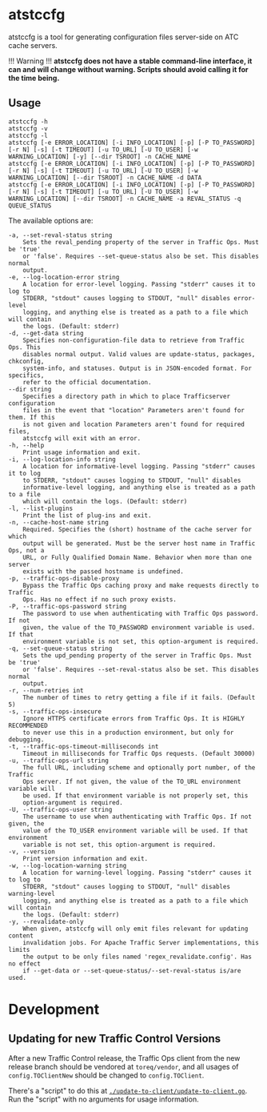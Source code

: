 <!--
    Licensed to the Apache Software Foundation (ASF) under one
    or more contributor license agreements.  See the NOTICE file
    distributed with this work for additional information
    regarding copyright ownership.  The ASF licenses this file
    to you under the Apache License, Version 2.0 (the
    "License"); you may not use this file except in compliance
    with the License.  You may obtain a copy of the License at

      http://www.apache.org/licenses/LICENSE-2.0

    Unless required by applicable law or agreed to in writing,
    software distributed under the License is distributed on an
    "AS IS" BASIS, WITHOUT WARRANTIES OR CONDITIONS OF ANY
    KIND, either express or implied.  See the License for the
    specific language governing permissions and limitations
    under the License.
-->
# atstccfg
atstccfg is a tool for generating configuration files server-side on ATC cache servers.

!!! Warning !!!
    <strong>atstccfg does not have a stable command-line interface, it can and will change without warning. Scripts should avoid calling it for the time being.</strong>

## Usage
```
atstccfg -h
atstccfg -v
atstccfg -l
atstccfg [-e ERROR_LOCATION] [-i INFO_LOCATION] [-p] [-P TO_PASSWORD] [-r N] [-s] [-t TIMEOUT] [-u TO_URL] [-U TO_USER] [-w WARNING_LOCATION] [-y] [--dir TSROOT] -n CACHE_NAME
atstccfg [-e ERROR_LOCATION] [-i INFO_LOCATION] [-p] [-P TO_PASSWORD] [-r N] [-s] [-t TIMEOUT] [-u TO_URL] [-U TO_USER] [-w WARNING_LOCATION] [--dir TSROOT] -n CACHE_NAME -d DATA
atstccfg [-e ERROR_LOCATION] [-i INFO_LOCATION] [-p] [-P TO_PASSWORD] [-r N] [-s] [-t TIMEOUT] [-u TO_URL] [-U TO_USER] [-w WARNING_LOCATION] [--dir TSROOT] -n CACHE_NAME -a REVAL_STATUS -q QUEUE_STATUS
```
The available options are:
```
-a, --set-reval-status string
    Sets the reval_pending property of the server in Traffic Ops. Must be 'true'
    or 'false'. Requires --set-queue-status also be set. This disables normal
    output.
-e, --log-location-error string
    A location for error-level logging. Passing "stderr" causes it to log to
    STDERR, "stdout" causes logging to STDOUT, "null" disables error-level
    logging, and anything else is treated as a path to a file which will contain
    the logs. (Default: stderr)
-d, --get-data string
    Specifies non-configuration-file data to retrieve from Traffic Ops. This
    disables normal output. Valid values are update-status, packages, chkconfig,
    system-info, and statuses. Output is in JSON-encoded format. For specifics,
    refer to the official documentation.
--dir string
    Specifies a directory path in which to place Trafficserver configuration
    files in the event that "location" Parameters aren't found for them. If this
    is not given and location Parameters aren't found for required files,
    atstccfg will exit with an error.
-h, --help
    Print usage information and exit.
-i, --log-location-info string
    A location for informative-level logging. Passing "stderr" causes it to log
    to STDERR, "stdout" causes logging to STDOUT, "null" disables
    informative-level logging, and anything else is treated as a path to a file
    which will contain the logs. (Default: stderr)
-l, --list-plugins
    Print the list of plug-ins and exit.
-n, --cache-host-name string
    Required. Specifies the (short) hostname of the cache server for which
    output will be generated. Must be the server host name in Traffic Ops, not a
    URL, or Fully Qualified Domain Name. Behavior when more than one server
    exists with the passed hostname is undefined.
-p, --traffic-ops-disable-proxy
    Bypass the Traffic Ops caching proxy and make requests directly to Traffic
    Ops. Has no effect if no such proxy exists.
-P, --traffic-ops-password string
    The password to use when authenticating with Traffic Ops password. If not
    given, the value of the TO_PASSWORD environment variable is used. If that
    environment variable is not set, this option-argument is required.
-q, --set-queue-status string
    Sets the upd_pending property of the server in Traffic Ops. Must be 'true'
    or 'false'. Requires --set-reval-status also be set. This disables normal
    output.
-r, --num-retries int
    The number of times to retry getting a file if it fails. (Default 5)
-s, --traffic-ops-insecure
    Ignore HTTPS certificate errors from Traffic Ops. It is HIGHLY RECOMMENDED
    to never use this in a production environment, but only for debugging.
-t, --traffic-ops-timeout-milliseconds int
    Timeout in milliseconds for Traffic Ops requests. (Default 30000)
-u, --traffic-ops-url string
    The full URL, including scheme and optionally port number, of the Traffic
    Ops server. If not given, the value of the TO_URL environment variable will
    be used. If that environment variable is not properly set, this
    option-argument is required.
-U, --traffic-ops-user string
    The username to use when authenticating with Traffic Ops. If not given, the
    value of the TO_USER environment variable will be used. If that environment
    variable is not set, this option-argument is required.
-v, --version
    Print version information and exit.
-w, --log-location-warning string
    A location for warning-level logging. Passing "stderr" causes it to log to
    STDERR, "stdout" causes logging to STDOUT, "null" disables warning-level
    logging, and anything else is treated as a path to a file which will contain
    the logs. (Default: stderr)
-y, --revalidate-only
    When given, atstccfg will only emit files relevant for updating content
    invalidation jobs. For Apache Traffic Server implementations, this limits
    the output to be only files named 'regex_revalidate.config'. Has no effect
    if --get-data or --set-queue-status/--set-reval-status is/are used.
```

# Development

## Updating for new Traffic Control Versions

After a new Traffic Control release, the Traffic Ops client from the new release
branch should be vendored at `toreq/vendor`, and all usages of
`config.TOClientNew` should be changed to `config.TOClient`.

There's a "script" to do this at
[`./update-to-client/update-to-client.go`](update-to-client). Run the "script"
with no arguments for usage information.
